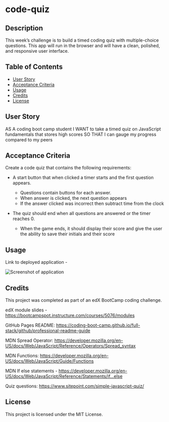 # code-quiz

## Description

This week’s challenge is to build a timed coding quiz with multiple-choice questions. This app will run in the browser and will have a clean, polished, and responsive user interface.

## Table of Contents

- [User Story](#user-story)
- [Acceptance Criteria](#acceptance-criteria)
- [Usage](#usage)
- [Credits](#credits)
- [License](#license)

## User Story

AS A coding boot camp student
I WANT to take a timed quiz on JavaScript fundamentals that stores high scores
SO THAT I can gauge my progress compared to my peers

## Acceptance Criteria

Create a code quiz that contains the following requirements:

* A start button that when clicked a timer starts and the first question appears.
 
  * Questions contain buttons for each answer.
  * When answer is clicked, the next question appears
  * If the answer clicked was incorrect then subtract time from the clock

* The quiz should end when all questions are answered or the timer reaches 0.

  * When the game ends, it should display their score and give the user the ability to save their initials and their score

## Usage

Link to deployed application - 

 ![Screenshot of application](./assets/)

## Credits

This project was completed as part of an edX BootCamp coding challenge.

edX module slides - https://bootcampspot.instructure.com/courses/5076/modules

GitHub Pages README: https://coding-boot-camp.github.io/full-stack/github/professional-readme-guide

MDN Spread Operator: https://developer.mozilla.org/en-US/docs/Web/JavaScript/Reference/Operators/Spread_syntax

MDN Functions: https://developer.mozilla.org/en-US/docs/Web/JavaScript/Guide/Functions

MDN If else statements - https://developer.mozilla.org/en-US/docs/Web/JavaScript/Reference/Statements/if...else

Quiz questions: https://www.sitepoint.com/simple-javascript-quiz/


## License

This project is licensed under the MIT License.